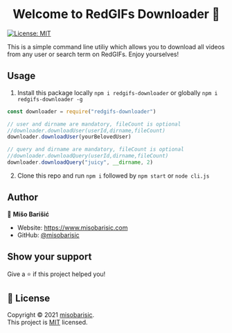 <h1 align="center">Welcome to RedGIFs Downloader 👋</h1>
<p>
  <a href="https://github.com/misobarisic/redgifs-downloader/blob/master/LICENSE" target="_blank">
    <img alt="License: MIT" src="https://img.shields.io/badge/License-MIT-yellow.svg" />
  </a>
</p>
This is a simple command line utiliy which allows you to download all videos from any user or search term on RedGIFs. Enjoy yourselves!

## Usage
1. Install this package locally `npm i redgifs-downloader` or globally `npm i redgifs-downloader -g` 
```javascript
const downloader = require("redgifs-downloader")

// user and dirname are mandatory, fileCount is optional
//downloader.downloadUser(userId,dirname,fileCount)
downloader.downloadUser(yourBelovedUser)

// query and dirname are mandatory, fileCount is optional
//downloader.downloadQuery(userId,dirname,fileCount)
downloader.downloadQuery("juicy", __dirname, 2)
```

2. Clone this repo and run `npm i` followed by `npm start` or `node cli.js`

## Author

👤 **Mišo Barišić**

* Website: https://www.misobarisic.com
* GitHub: [@misobarisic](https://github.com/misobarisic)

## Show your support

Give a ⭐️ if this project helped you!

## 📝 License

Copyright © 2021 [misobarisic](https://github.com/misobarisic).<br />
This project is [MIT](https://github.com/misobarisic/redgifs-downloader/blob/master/LICENSE) licensed.
